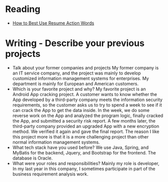 # Reading

- [How to Best Use Resume Action Words](https://business.tutsplus.com/articles/resume-action-words-and-powerful-verbs--cms-28829)


# Writing - Describe your previous projects

- Talk about your former companies and projects
My former company is an IT service company, and the project was mainly to develop customized information management systems for enterprises. My department is mainly for European and American customers.
- Which is your favorite project and why?
My favorite project is an Android App cracking project. A customer wants to know whether the App developed by a third-party company meets the information security requirements, so the customer asks us to try to spend a week to see if it can crack the App to get the data inside. In the week, we do some reverse work on the App and analyzed the program logic, finally cracked the App, and submitted a security risk report. A few months later, the third-party company provided an upgraded App with a new encryption method. We verified it again and gave the final report. The reason I like this project more is that it is a more challenging project than other normal information management systems.
- What tech stack have you used before?
We use Java, Spring, and MyBatis for the backend, Jquery, and Bootstrap for the frontend. The database is Oracle.
- What were your roles and responsibilities?
Mainly my role is developer, In my last year in this company, I sometimes participate in part of the business requirement analysis work.